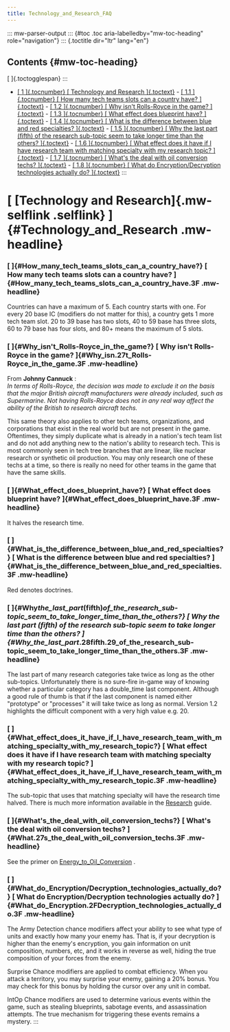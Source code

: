 ```yaml
---
title: Technology_and_Research_FAQ
---
```


::: mw-parser-output
::: {#toc .toc aria-labelledby="mw-toc-heading" role="navigation"}
::: {.toctitle dir="ltr" lang="en"}

## Contents {#mw-toc-heading}

[ ]{.toctogglespan}
:::

- [[ 1 ]{.tocnumber} [ Technology and Research
  ]{.toctext}](#Technology_and_Research) - [[ 1.1 ]{.tocnumber} [ How many tech teams slots can a country
  have?
  ]{.toctext}](#How_many_tech_teams_slots_can_a_country_have.3F) - [[ 1.2 ]{.tocnumber} [ Why isn\'t Rolls-Royce in the game?
  ]{.toctext}](#Why_isn.27t_Rolls-Royce_in_the_game.3F) - [[ 1.3 ]{.tocnumber} [ What effect does blueprint have?
  ]{.toctext}](#What_effect_does_blueprint_have.3F) - [[ 1.4 ]{.tocnumber} [ What is the difference between blue and
  red specialties?
  ]{.toctext}](#What_is_the_difference_between_blue_and_red_specialties.3F) - [[ 1.5 ]{.tocnumber} [ Why the last part (fifth) of the research
  sub-topic seem to take longer time than the others?
  ]{.toctext}](#Why_the_last_part_.28fifth.29_of_the_research_sub-topic_seem_to_take_longer_time_than_the_others.3F) - [[ 1.6 ]{.tocnumber} [ What effect does it have if I have
  research team with matching specialty with my research topic?
  ]{.toctext}](#What_effect_does_it_have_if_I_have_research_team_with_matching_specialty_with_my_research_topic.3F) - [[ 1.7 ]{.tocnumber} [ What\'s the deal with oil conversion
  techs?
  ]{.toctext}](#What.27s_the_deal_with_oil_conversion_techs.3F) - [[ 1.8 ]{.tocnumber} [ What do Encryption/Decryption
  technologies actually do?
  ]{.toctext}](#What_do_Encryption.2FDecryption_technologies_actually_do.3F)
  :::

# [ [Technology and Research]{.mw-selflink .selflink} ]{#Technology_and_Research .mw-headline}

### [ ]{#How_many_tech_teams_slots_can_a_country_have?} [ How many tech teams slots can a country have? ]{#How_many_tech_teams_slots_can_a_country_have.3F .mw-headline}

Countries can have a maximum of 5. Each country starts with one. For
every 20 base IC (modifiers do not matter for this), a country gets 1
more tech team slot. 20 to 39 base has two slots, 40 to 59 base has
three slots, 60 to 79 base has four slots, and 80+ means the maximum of
5 slots.

### [ ]{#Why_isn't_Rolls-Royce_in_the_game?} [ Why isn\'t Rolls-Royce in the game? ]{#Why_isn.27t_Rolls-Royce_in_the_game.3F .mw-headline}

From **Johnny Cannuck** :\
_In terms of Rolls-Royce, the decision was made to exclude it on the
basis that the major British aircraft manufacturers were already
included, such as Supermarine. Not having Rolls-Royce does not in any
real way affect the ability of the British to research aircraft techs._

This same theory also applies to other tech teams, organizations, and
corporations that exist in the real world but are not present in the
game. Oftentimes, they simply duplicate what is already in a nation\'s
tech team list and do not add anything new to the nation\'s ability to
research tech. This is most commonly seen in tech tree branches that are
linear, like nuclear research or synthetic oil production. You may only
research one of these techs at a time, so there is really no need for
other teams in the game that have the same skills.

### [ ]{#What_effect_does_blueprint_have?} [ What effect does blueprint have? ]{#What_effect_does_blueprint_have.3F .mw-headline}

It halves the research time.

### [ ]{#What_is_the_difference_between_blue_and_red_specialties?} [ What is the difference between blue and red specialties? ]{#What_is_the_difference_between_blue_and_red_specialties.3F .mw-headline}

Red denotes doctrines.

### [ ]{#Why*the_last_part*(fifth)_of_the_research_sub-topic_seem_to_take_longer_time_than_the_others?} [ Why the last part (fifth) of the research sub-topic seem to take longer time than the others? ]{#Why_the_last_part_.28fifth.29_of_the_research_sub-topic_seem_to_take_longer_time_than_the_others.3F .mw-headline}

The last part of many research categories take twice as long as the
other sub-topics. Unfortunately there is no sure-fire in-game way of
knowing whether a particular category has a double_time last component.
Although a good rule of thumb is that if the last component is named
either \"prototype\" or \"processes\" it will take twice as long as
normal. Version 1.2 highlights the difficult component with a very high
value e.g. 20.

### [ ]{#What_effect_does_it_have_if_I_have_research_team_with_matching_specialty_with_my_research_topic?} [ What effect does it have if I have research team with matching specialty with my research topic? ]{#What_effect_does_it_have_if_I_have_research_team_with_matching_specialty_with_my_research_topic.3F .mw-headline}

The sub-topic that uses that matching specialty will have the research
time halved. There is much more information available in the
[Research](/wiki/Research "Research") guide.

### [ ]{#What's_the_deal_with_oil_conversion_techs?} [ What\'s the deal with oil conversion techs? ]{#What.27s_the_deal_with_oil_conversion_techs.3F .mw-headline}

See the primer on
[Energy_to_Oil_Conversion](/wiki/Energy_to_Oil_Conversion "Energy to Oil Conversion")
.

### [ ]{#What_do_Encryption/Decryption_technologies_actually_do?} [ What do Encryption/Decryption technologies actually do? ]{#What_do_Encryption.2FDecryption_technologies_actually_do.3F .mw-headline}

The Army Detection chance modifiers affect your ability to see what type
of units and exactly how many your enemy has. That is, if your
decryption is higher than the enemy\'s encryption, you gain information
on unit composition, numbers, etc, and it works in reverse as well,
hiding the true composition of your forces from the enemy.

Surprise Chance modifiers are applied to combat efficiency. When you
attack a territory, you may surprise your enemy, gaining a 20% bonus.
You may check for this bonus by holding the cursor over any unit in
combat.

IntOp Chance modifiers are used to determine various events within the
game, such as stealing blueprints, sabotage events, and assassination
attempts. The true mechanism for triggering these events remains a
mystery.
:::
